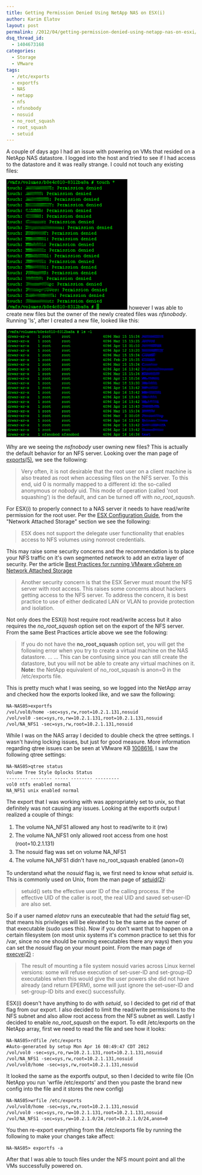 ```yaml
---
title: Getting Permission Denied Using NetApp NAS on ESX(i)
author: Karim Elatov
layout: post
permalink: /2012/04/getting-permission-denied-using-netapp-nas-on-esxi/
dsq_thread_id:
  - 1404673168
categories:
  - Storage
  - VMware
tags:
  - /etc/exports
  - exportfs
  - NAS
  - netapp
  - nfs
  - nfsnobody
  - nosuid
  - no_root_squash
  - root_squash
  - setuid
---
```

A couple of days ago I had an issue with powering on VMs that resided on a NetApp NAS datastore. I logged into the host and tried to see if I had access to the datastore and it was really strange. I could not touch any existing files:

![touch_perm_denied_2](https://github.com/elatov/uploads/raw/master/2012/04/touch_perm_denied_2.png)
however I was able to create new files but the owner of the newly created files was *nfsnobody*. Running 'ls', after I created a new file, looked like this:

![ls_nfsnobody_2](https://github.com/elatov/uploads/raw/master/2012/04/ls_nfsnobody_2.png)

Why are we seeing the *nsfnobody* user owning new files? This is actually the default behavior for an NFS server. Looking over the man page of [exports(5)](http://linux.die.net/man/5/exports), we see the following:

> Very often, it is not desirable that the root user on a client machine is also treated as root when accessing files on the NFS server. To this end, uid 0 is normally mapped to a different id: the so-called anonymous or *nobody* uid. This mode of operation (called 'root squashing') is the default, and can be turned off with *no_root_squash*.

For ESX(i) to properly connect to a NAS server it needs to have read/write permission for the root user. Per the [ESX Configuration Guide](http://www.vmware.com/pdf/vsphere4/r41/vsp_41_esx_server_config.pdf), from the "Network Attached Storage" section we see the following:

> ESX does not support the delegate user functionality that enables access to NFS volumes using nonroot credentials.

This may raise some security concerns and the recommendation is to place your NFS traffic on it's own segmented network to add an extra layer of security. Per the article [Best Practices for running VMware vSphere on Network Attached Storage](http://www.vmware.com/files/pdf/VMware_NFS_BestPractices_WP_EN.pdf)

> Another security concern is that the ESX Server must mount the NFS server with root access. This raises some concerns about hackers getting access to the NFS server. To address the concern, it is best practice to use of either dedicated LAN or VLAN to provide protection and isolation.

Not only does the ESX(i) host require root read/write access but it also requires the *no_root_squash* option set on the export of the NFS server. From the same Best Practices article above we see the following:

> If you do not have the **no_root_squash** option set, you will get the following error when you try to create a virtual machine on the NAS datastore.
> ...
> ...
> This can be confusing since you can still create the datastore, but you will not be able to create any virtual machines on it.
> **Note:** the NetApp equivalent of no_root_squash is anon=0 in the /etc/exports file.

This is pretty much what I was seeing, so we logged into the NetApp array and checked how the exports looked like, and we saw the following:


	NA-NAS05>exportfs
	/vol/vol0/home -sec=sys,rw,root=10.2.1.131,nosuid
	/vol/vol0 -sec=sys,ro,rw=10.2.1.131,root=10.2.1.131,nosuid
	/vol/NA_NFS1 -sec=sys,rw,root=10.2.1.131,nosuid


While I was on the NAS array I decided to double check the qtree settings. I wasn't having locking issues, but just for good measure. More information regarding qtree issues can be seen at VMware KB [1008616](http://kb.vmware.com/kb/1008616), I saw the following qtree settings:


	NA-NAS05>qtree status
	Volume Tree Style Oplocks Status
	-------- -------- ----- -------- ---------
	vol0 ntfs enabled normal
	NA_NFS1 unix enabled normal


The export that I was working with was appropriately set to unix, so that definitely was not causing any issues. Looking at the exportfs output I realized a couple of things:

1.  <span style="line-height: 22px;">The volume NA_NFS1 allowed any host to read/write to it (rw)</span>
2.  <span style="line-height: 22px;">The volume NA_NFS1 only allowed root access from one host (root=10.2.1.131)</span>
3.  <span style="line-height: 22px;">The nosuid flag was set on volume NA_NFS1</span>
4.  <span style="line-height: 22px;">The volume NA_NFS1 didn't have no_root_squash enabled (anon=0)</span>

To understand what the *nosuid* flag is, we first need to know what *setuid* is. This is commonly used on Unix, from the man page of [setuid(2)](http://linux.die.net/man/2/setuid):

> setuid() sets the effective user ID of the calling process. If the effective UID of the caller is root, the real UID and saved set-user-ID are also set.

So if a user named *elatov* runs an executeable that had the *setuid* flag set, that means his privileges will be elevated to be the same as the owner of that executable (sudo uses this). Now if you don't want that to happen on a certain filesystem (on most unix systems it's common practice to set this for /var, since no one should be running executables there any ways) then you can set the *nosuid* flag on your mount point. From the man page of [execve(2)](http://linux.die.net/man/2/execve) :

> The result of mounting a file system nosuid varies across Linux kernel versions: some will refuse execution of set-user-ID and set-group-ID executables when this would give the user powers she did not have already (and return EPERM), some will just ignore the set-user-ID and set-group-ID bits and exec() successfully.

ESX(i) doesn't have anything to do with *setuid*, so I decided to get rid of that flag from our export. I also decided to limit the read/write permissions to the NFS subnet and also allow root access from the NFS subnet as well. Lastly I decided to enable *no_root_squash* on the export. To edit /etc/exports on the NetApp array, first we need to read the file and see how it looks:


	NA-NAS05>rdfile /etc/exports
	#Auto-generated by setup Mon Apr 16 08:49:47 CDT 2012
	/vol/vol0 -sec=sys,ro,rw=10.2.1.131,root=10.2.1.131,nosuid
	/vol/NA_NFS1 -sec=sys,rw,root=10.2.1.131,nosuid
	/vol/vol0/home -sec=sys,rw,root=10.2.1.131,nosuid


It looked the same as the exportfs output, so then I decided to write file (On NetApp you run 'wrfile /etc/exports' and then you paste the brand new config into the file and it stores the new config)


	NA-NAS05>wrfile /etc/exports
	/vol/vol0/home -sec=sys,rw,root=10.2.1.131,nosuid
	/vol/vol0 -sec=sys,ro,rw=10.2.1.131,root=10.2.1.131,nosuid
	/vol/NA_NFS1 -sec=sys,rw=10.2.1.0/24,root=10.2.1.0/24,anon=0


You then re-export everything from the /etc/exports file by running the following to make your changes take affect:


	NA-NAS05> exportfs -a


After that I was able to touch files under the NFS mount point and all the VMs successfully powered on.

